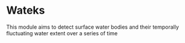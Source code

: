 # Wateks

This module aims to detect surface water bodies and their temporally fluctuating water extent over a series of time
